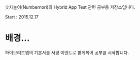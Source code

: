숫자놀이(Numbernori)의 Hybrid App Test 관련 공부용 저장소입니다.

Start : 2015.12.17


# 배경...

하이브리드앱의 기본서를 서평 이벤트로 받게되어 공부를 시작합니다.












